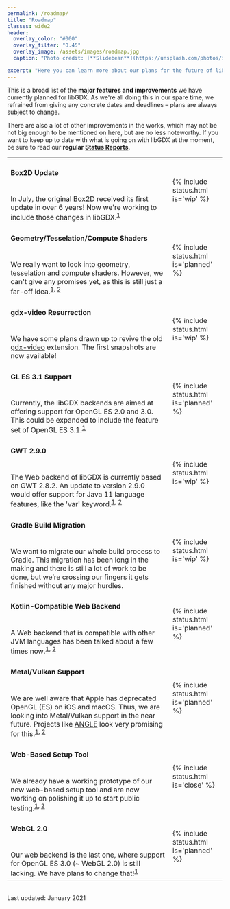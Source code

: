 ```yaml
---
permalink: /roadmap/
title: "Roadmap"
classes: wide2
header:
  overlay_color: "#000"
  overlay_filter: "0.45"
  overlay_image: /assets/images/roadmap.jpg
  caption: "Photo credit: [**Slidebean**](https://unsplash.com/photos/iW9oP7Ljkbg)"

excerpt: "Here you can learn more about our plans for the future of libGDX and what to expect from upcoming updates."
---
```


<!--
Available status values:

{% include status.html is='planned' %} // is planned for the future
{% include status.html is='wip' %} // work in progress
{% include status.html is='close' %} // nearly done
{% include status.html is='done' %} //in the next release
 -->

This is a broad list of the **major features and improvements** we have currently planned for libGDX. As we're all doing this in our spare time, we refrained from giving any concrete dates and deadlines – plans are always subject to change.

There are also a lot of other improvements in the works, which may not be not big enough to be mentioned on here, but are no less noteworthy. If you want to keep up to date with what is going on with libGDX at the moment, be sure to read our **regular [Status Reports](/news/devlog/)**.

<table>
  <tr>
    <td><h4>Box2D Update</h4>
    <br>In July, the original <a href="https://github.com/erincatto/box2d">Box2D</a> received its first update in over 6 years! Now we're working to include those changes in libGDX.<sup><a href="https://github.com/libgdx/libgdx/issues/5948#issuecomment-727643568">1</a></sup></td>
    <td>{% include status.html is='wip' %}</td>
  </tr>
  <tr>
    <td><h4>Geometry/Tesselation/Compute Shaders</h4>
    <br>We really want to look into geometry, tesselation and compute shaders. However, we can't give any promises yet, as this is still just a far-off idea.<sup><a href="https://github.com/libgdx/libgdx/pull/4963">1</a>, <a href="https://github.com/mgsx-dev/libgdx/tree/modern-shaders/compute">2</a></sup></td>
    <td>{% include status.html is='planned' %}</td>
  </tr>
  <tr>
    <td><h4>gdx-video Resurrection</h4>
    <br>We have some plans drawn up to revive the old <a href="https://github.com/libgdx/gdx-video">gdx-video</a> extension. The first snapshots are now available!</td>
    <td>{% include status.html is='wip' %}</td>
  </tr>
  <tr>
    <td><h4>GL ES 3.1 Support</h4>
    <br>Currently, the libGDX backends are aimed at offering support for OpenGL ES 2.0 and 3.0. This could be expanded to include the feature set of OpenGL ES 3.1.<sup><a href="https://github.com/libgdx/libgdx/pull/4628">1</a></sup></td>
    <td>{% include status.html is='planned' %}</td>
  </tr>
  <tr>
    <td><h4>GWT 2.9.0</h4>
    <br>The Web backend of libGDX is currently based on GWT 2.8.2. An update to version 2.9.0 would offer support for Java 11 language features, like the 'var' keyword.<sup><a href="https://github.com/tommyettinger/gdx-backends#19120">1</a>, <a href="http://www.gwtproject.org/release-notes.html#Release_Notes_2_9_0">2</a></sup></td>
    <td>{% include status.html is='wip' %}</td>
  </tr>
  <tr>
    <td><h4>Gradle Build Migration</h4>
    <br>We want to migrate our whole build process to Gradle. This migration has been long in the making and there is still a lot of work to be done, but we’re crossing our fingers it gets finished without any major hurdles.</td>
    <td>{% include status.html is='wip' %}</td>
  </tr>
  <tr>
    <td><h4>Kotlin-Compatible Web Backend</h4>
    <br>A Web backend that is compatible with other JVM languages has been talked about a few times now.<sup><a href="https://github.com/squins/gdx-backend-bytecoder">1</a>, <a href="https://github.com/Anuken/Arc/tree/master/backends/backend-teavm">2</a></sup></td>
    <td>{% include status.html is='planned' %}</td>
  </tr>
  <tr>
    <td><h4>Metal/Vulkan Support</h4>
    <br>We are well aware that Apple has deprecated OpenGL (ES) on iOS and macOS. Thus, we are looking into Metal/Vulkan support in the near future. Projects like <a href="https://github.com/google/angle">ANGLE</a> look very promising for this.<sup><a href="https://github.com/libgdx/libgdx/issues/5251">1</a>, <a href="https://github.com/LWJGL/lwjgl3#khronos-apis">2</a></sup></td>
    <td>{% include status.html is='planned' %}</td>
  </tr>
  <tr>
    <td><h4>Web-Based Setup Tool</h4>
    <br>We already have a working prototype of our new web-based setup tool and are now working on polishing it up to start public testing.<sup><a href="https://github.com/MrStahlfelge/gdx-setup">1</a>, <a href="https://raeleus.itch.io/libgdx-project-setup">2</a></sup></td>
    <td>{% include status.html is='close' %}</td>
  </tr>
  <tr>
    <td><h4>WebGL 2.0</h4>
    <br>Our web backend is the last one, where support for OpenGL ES 3.0 (~ WebGL 2.0) is still lacking. We have plans to change that!<sup><a href="https://github.com/libgdx/libgdx/pull/5763">1</a></sup></td>
    <td>{% include status.html is='planned' %}</td>
  </tr>
</table>

<br/>
Last updated: January 2021
